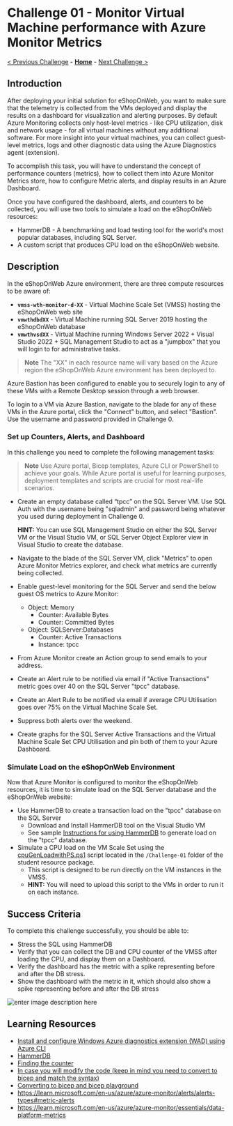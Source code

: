 # Challenge 01 - Monitor Virtual Machine performance with Azure Monitor Metrics

[< Previous Challenge](./Challenge-00.md) - **[Home](../README.md)** - [Next Challenge >](./Challenge-02.md)

## Introduction

After deploying your initial solution for eShopOnWeb, you want to make sure that the telemetry is collected from the VMs deployed and display the results on a dashboard for visualization and alerting purposes. By default Azure Monitoring collects only host-level metrics - like CPU utilization, disk and network usage - for all virtual machines without any additional software. For more insight into your virtual machines, you can collect guest-level metrics, logs and other diagnostic data using the Azure Diagnostics agent (extension).

To accomplish this task, you will have to understand the concept of performance counters (metrics), how to collect them into Azure Monitor Metrics store, how to configure Metric alerts, and display results in an Azure Dashboard.  

Once you have configured the dashboard, alerts, and counters to be collected, you will use two tools to simulate a load on the eShopOnWeb resources:
- HammerDB - A benchmarking and load testing tool for the world's most popular databases, including SQL Server.
- A custom script that produces CPU load on the eShopOnWeb website.

## Description

In the eShopOnWeb Azure environment, there are three compute resources to be aware of:
- **`vmss-wth-monitor-d-XX`** - Virtual Machine Scale Set (VMSS) hosting the eShopOnWeb web site
- **`vmwthdbdXX`** - Virtual Machine running SQL Server 2019 hosting the eShopOnWeb database
- **`vmwthvsdXX`** - Virtual Machine running Windows Server 2022 + Visual Studio 2022 + SQL Management Studio to act as a "jumpbox" that you will login to for administrative tasks.

>**Note** The "XX" in each resource name will vary based on the Azure region the eShopOnWeb Azure environment has been deployed to.

Azure Bastion has been configured to enable you to securely login to any of these VMs with a Remote Desktop session through a web browser. 

To login to a VM via Azure Bastion, navigate to the blade for any of these VMs in the Azure portal, click the "Connect" button, and select "Bastion". Use the username and password provided in Challenge 0.
 
### Set up Counters, Alerts, and Dashboard

In this challenge you need to complete the following management tasks:
>**Note** Use Azure portal, Bicep templates, Azure CLI or PowerShell to achieve your goals. While Azure portal is useful for learning purposes, deployment templates and scripts are crucial for most real-life scenarios.

- Create an empty database called “tpcc” on the SQL Server VM. Use SQL Auth with the username being "sqladmin" and password being whatever you used during deployment in Challenge 0.

	**HINT:** You can use SQL Management Studio on either the SQL Server VM or the Visual Studio VM, or SQL Server Object Explorer view in Visual Studio to create the database.

- Navigate to the blade of the SQL Server VM, click "Metrics" to open Azure Monitor Metrics explorer, and check what metrics are currently being collected.
- Enable guest-level monitoring for the SQL Server and send the below guest OS metrics to Azure Monitor:
	- Object: Memory
		- Counter: Available Bytes
		- Counter: Committed Bytes
	- Object: SQLServer:Databases
		- Counter: Active Transactions
		- Instance: tpcc
- From Azure Monitor create an Action group to send emails to your address.
- Create an Alert rule to be notified via email if "Active Transactions" metric goes over 40 on the SQL Server "tpcc" database.
- Create an Alert Rule to be notified via email if average CPU Utilisation goes over 75% on the Virtual Machine Scale Set.
- Suppress both alerts over the weekend.
- Create graphs for the SQL Server Active Transactions and the Virtual Machine Scale Set CPU Utilisation and pin both of them to your Azure Dashboard.

### Simulate Load on the eShopOnWeb Environment

Now that Azure Monitor is configured to monitor the eShopOnWeb resources, it is time to simulate load on the SQL Server database and the eShopOnWeb website:
- Use HammerDB to create a transaction load on the "tpcc" database on the SQL Server
    - Download and Install HammerDB tool on the Visual Studio VM 
    - See sample [Instructions for using HammerDB](./Resources/Challenge-01/UsingHammerDB.md) to generate load on the "tpcc" database.
- Simulate a CPU load on the VM Scale Set using the [cpuGenLoadwithPS.ps1](./Resources/Challenge-01/cpuGenLoadwithPS.ps1) script located in the `/Challenge-01` folder of the student resource package.
    - This script is designed to be run directly on the VM instances in the VMSS.
    - **HINT:** You will need to upload this script to the VMs in order to run it on each instance.

## Success Criteria

To complete this challenge successfully, you should be able to:

- Stress the SQL using HammerDB
- Verify that you can collect the DB and CPU counter of the VMSS after loading the CPU, and display them on a Dashboard.
- Verify the dashboard has the metric with a spike representing before and after the DB stress.
- Show the dashboard with the metric in it, which should also show a spike representing before and after the DB stress

![enter image description here](https://github.com/msghaleb/AzureMonitorHackathon/raw/master/images/ch1_metric_spike.jpg)

## Learning Resources

- [Install and configure Windows Azure diagnostics extension (WAD) using Azure CLI](https://docs.microsoft.com/en-us/azure/azure-monitor/platform/diagnostics-extension-windows-install#azure-cli-deployment)
- [HammerDB](https://www.hammerdb.com)
- [Finding the counter](https://docs.microsoft.com/en-us/powershell/module/microsoft.powershell.diagnostics/get-counter?view=powershell-5.1)
- [In case you will modify the code (keep in mind you need to convert to bicep and match the syntax)](https://docs.microsoft.com/en-us/azure/azure-monitor/essentials/collect-custom-metrics-guestos-resource-manager-vm)
- [Converting to bicep and bicep playground](https://docs.microsoft.com/en-us/azure/azure-resource-manager/templates/bicep-decompile?tabs=azure-cli)
- https://learn.microsoft.com/en-us/azure/azure-monitor/alerts/alerts-types#metric-alerts
- https://learn.microsoft.com/en-us/azure/azure-monitor/essentials/data-platform-metrics
